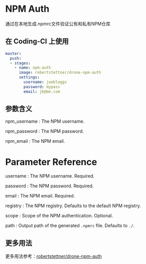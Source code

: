 # NPM Auth

通过在本地生成.npmrc文件验证公有和私有NPM仓库

## 在 Coding-CI 上使用

```yml
master:
  push:
  - stages:
    - name: npm-auth
      image: robertstettner/drone-npm-auth
      settings:
        username: joebloggs
        password: mypass
        email: jb@me.com
```

## 参数含义

npm_username
: The NPM username.

npm_password
: The NPM password.

npm_email
: The NPM email.

# Parameter Reference

username
: The NPM username. Required.

password
: The NPM password. Required.

email
: The NPM email. Required.

registry
: The NPM registry. Defaults to the default NPM registry.

scope
: Scope of the NPM authentication. Optional.

path
: Output path of the generated `.npmrc` file. Defaults to `./`.

## 更多用法

更多用法参考：[robertstettner/drone-npm-auth](https://github.com/robertstettner/drone-npm-auth)
